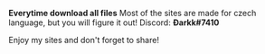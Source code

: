 **Everytime download all files**
Most of the sites are made for czech language, but you will figure it out!
Discord: **Đarkk#7410**

Enjoy my sites and don't forget to share!

